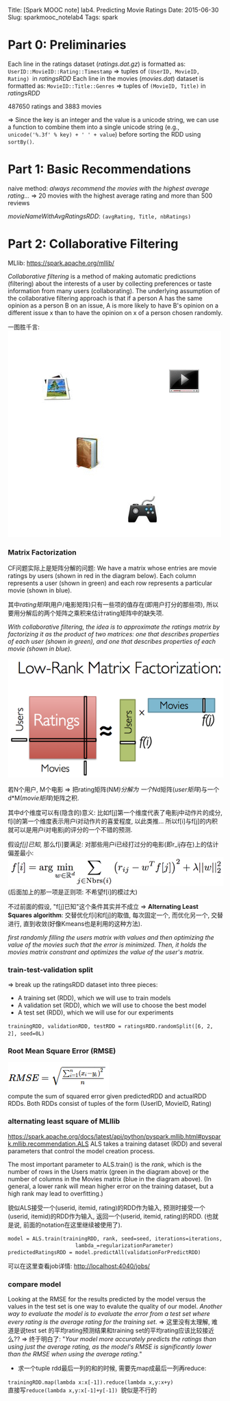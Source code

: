 Title: [Spark MOOC note] lab4. Predicting Movie Ratings
Date: 2015-06-30
Slug: sparkmooc_notelab4
Tags: spark

Part 0: Preliminaries
=====================

Each line in the ratings dataset (*ratings.dat.gz*) is formatted as:
``UserID::MovieID::Rating::Timestamp`` ⇒ tuples of ``(UserID, MovieID, Rating) ``in *ratingsRDD*
Each line in the movies (*movies.dat*) dataset is formatted as:
``MovieID::Title::Genres`` ⇒ tuples of ``(MovieID, Title)`` in *ratingsRDD*

487650 ratings and 3883 movies

⇒ Since the key is an integer and the value is a unicode string, we can use a function to combine them into a single unicode string (e.g., ``unicode('%.3f' % key) + ' ' + value``) before sorting the RDD using ``sortBy()``.

Part 1: Basic Recommendations
=============================
naive method: *always recommend the movies with the highest average rating...*
⇒ 20 movies with the highest average rating and more than 500 reviews

*movieNameWithAvgRatingsRDD*: ``(avgRating, Title, nbRatings)``


Part 2: Collaborative Filtering
===============================
MLlib: <https://spark.apache.org/mllib/>

*Collaborative filtering* is a method of making automatic predictions (filtering) about the interests of a user by collecting preferences or taste information from many users (collaborating). The underlying assumption of the collaborative filtering approach is that if a person A has the same opinion as a person B on an issue, A is more likely to have B's opinion on a different issue x than to have the opinion on x of a person chosen randomly. 

一图胜千言:   
![](sparkmooc_note_lab4/Collaborative_filtering.gif)

### Matrix Factorization
CF问题实际上是矩阵分解的问题: 
We have a matrix whose entries are movie ratings by users (shown in red in the diagram below). Each column represents a user (shown in green) and each row represents a particular movie (shown in blue).

其中*rating矩阵*(用户/电影矩阵)只有一些项的值存在(即用户打分的那些项), 所以要用分解后的两个矩阵之乘积来估计rating矩阵中的缺失项.

*With collaborative filtering, the idea is to approximate the ratings matrix by factorizing it as the product of two matrices: one that describes properties of each user (shown in green), and one that describes properties of each movie (shown in blue).*

![](sparkmooc_note_lab4/pasted_image002.png)

若N个用户, M个电影 ⇒ 把rating矩阵(N*M)分解为 一个N*d矩阵(*user矩阵*)与一个d*M(*movie矩阵*)矩阵之积. 

其中d个维度可以有(隐含的)意义: 比如f[j]第一个维度代表了电影j中动作片的成分, f[i]的第一个维度表示用户i对动作片的喜爱程度, 以此类推... 所以f[i]与f[j]的内积就可以是用户i对电影j的评分的一个不错的预测. 

假设*f[j]已知*, 那么f[i]要满足: 对那些用户i已经打过分的电影(即r_ij存在)上的估计偏差最小:     
![](sparkmooc_note_lab4/pasted_image.png)      
(后面加上的那一项是正则项: 不希望f[i]的模过大)

不过前面的假设, "f[j]已知"这个条件其实并不成立 ⇒ **Alternating Least Squares algorithm**: 交替优化f[i]和f[j]的取值, 每次固定一个, 而优化另一个, 交替进行, 直到收敛(好像Kmeans也是利用的这种方法). 

*first randomly filling the users matrix with values and then optimizing the value of the movies such that the error is minimized. Then, it holds the movies matrix constrant and optimizes the value of the user's matrix.*

### train-test-validation split

⇒ break up the ratingsRDD dataset into three pieces:

* A training set (RDD), which we will use to train models
* A validation set (RDD), which we will use to choose the best model
* A test set (RDD), which we will use for our experiments

``trainingRDD, validationRDD, testRDD = ratingsRDD.randomSplit([6, 2, 2], seed=0L)``

### Root Mean Square Error (RMSE)
![](sparkmooc_note_lab4/pasted_image003.png)    
compute the sum of squared error given predictedRDD and actualRDD RDDs. 
Both RDDs consist of tuples of the form (UserID, MovieID, Rating)


### alternating least square of MLllib
<https://spark.apache.org/docs/latest/api/python/pyspark.mllib.html#pyspark.mllib.recommendation.ALS>
ALS takes a training dataset (RDD) and several parameters that control the model creation process.

The most important parameter to ALS.train() is the *rank*, which is the number of rows in the Users matrix (green in the diagram above) or the number of columns in the Movies matrix (blue in the diagram above). (In general, a lower rank will mean higher error on the training dataset, but a high rank may lead to overfitting.)

貌似ALS接受一个(userid, itemid, rating)的RDD作为输入, 预测时接受一个(userid, itemid)的RDD作为输入, 返回一个(userid, itemid, rating)的RDD.  (也就是说, 前面的notation在这里继续被使用了).

	model = ALS.train(trainingRDD, rank, seed=seed, iterations=iterations,
						  lambda_=regularizationParameter)
	predictedRatingsRDD = model.predictAll(validationForPredictRDD)

可以在这里查看job详情: <http://localhost:4040/jobs/>

### compare model
Looking at the RMSE for the results predicted by the model versus the values in the test set is one way to evalute the quality of our model. *Another way to evaluate the model is to evaluate the error from a test set where every rating is the average rating for the training set.*
⇒ 这里没有太理解, 难道是说test set 的平均rating预测结果和training set的平均rating应该比较接近么?? 
⇒ 终于明白了: "*Your model more accurately predicts the ratings than using just the average rating, as the model's RMSE is significantly lower than the RMSE when using the average rating.*"


* 求一个tuple rdd最后一列的和的时候, 需要先map成最后一列再reduce: 

``trainingRDD.map(lambda x:x[-1]).reduce(lambda x,y:x+y)``  
直接写``reduce(lambda x,y:x[-1]+y[-1]) ``貌似是不行的





